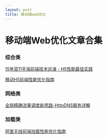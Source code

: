 ```yaml
---
layout: post
title: 移动端web优化
---
```


# 移动端Web优化文章合集
### 综合类

[15年双11手淘前端技术巡演 - H5性能最佳实践](https://github.com/amfe/article/issues/21)

  [移动H5前端性能优化指南](http://isux.tencent.com/h5-performance.html)

### 网络类  
[全局精确流量调度新思路-HttpDNS服务详解
](https://mp.weixin.qq.com/s?__biz=MzA3ODgyNzcwMw==&mid=201837080&idx=1&sn=b2a152b84df1c7dbd294ea66037cf262&scene=2&from=timeline&isappinstalled=0&key=8dcebf9e179c9f3a941016d97480b0d7a2239979e8859d1e19fef6308d8aaa8be7a967d98900913f9bfd18ddd23e370c&ascene=0&uin=MjcyNDE4NDgyMA%3D%3D&devicetype=iMac+Macmini5%2C1+OSX+OSX+10.11.2+build%2815C50%29&version=11020201&pass_ticket=uyFIQUebxMHE%2BKXW2UfoFx%2Fxq%2FC48y5Cr8t8nbaAmn9x0P1Fur3kTwmCqi1ZqLYC)


### 加载类
[阿里无线前端加载性能优化指南](https://github.com/amfe/article/issues/1)
